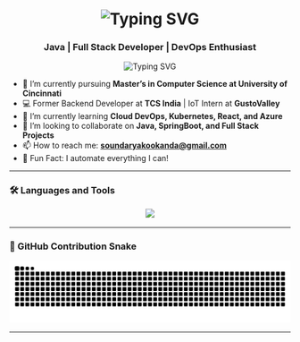 <h1 align="center">
  <img src="https://readme-typing-svg.herokuapp.com?font=Fira+Code&size=28&pause=1000&center=true&vCenter=true&width=435&lines=Hi+I'm+Soundarya+Poovaiah+Kookanda;Java+Developer+%7C+Full+Stack+Engineer+%7C+DevOps+Enthusiast" alt="Typing SVG" />
</h1>
<h3 align="center">Java | Full Stack Developer | DevOps Enthusiast</h3>

<p align="center">
  <img src="https://readme-typing-svg.herokuapp.com?font=Fira+Code&size=24&pause=1000&center=true&vCenter=true&width=435&lines=Passionate+Java+Developer;Full+Stack+Java+Engineer+DevOps+Learner;Open+to+Exciting+Opportunities" alt="Typing SVG" />
</p>

- 🔭 I’m currently pursuing **Master’s in Computer Science at University of Cincinnati**
- 💻 Former Backend Developer at **TCS India** | IoT Intern at **GustoValley**
- 🌱 I’m currently learning **Cloud DevOps, Kubernetes, React, and Azure**
- 👯 I’m looking to collaborate on **Java, SpringBoot, and Full Stack Projects**
- 📫 How to reach me: **soundaryakookanda@gmail.com**
- 🧠 Fun Fact: I automate everything I can!

---

### 🛠️ Languages and Tools

<p align="center">
  <img src="https://skillicons.dev/icons?i=java,spring,react,html,css,js,azure,docker,kubernetes,git,github,mysql,postman,swagger,py" />
</p>

---

### 🐍 GitHub Contribution Snake

<p align="center">
  <img src="https://raw.githubusercontent.com/soundaryapoovaiah/soundaryapoovaiah/output/github-contribution-grid-snake.svg" />
</p>

---

